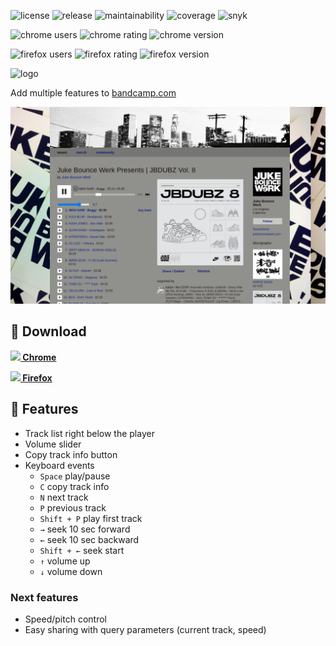 ![license](https://img.shields.io/github/license/bamdadsabbagh/bandcamp-plus--extension)
![release](https://img.shields.io/github/v/release/bamdadsabbagh/bandcamp-plus--extension)
![maintainability](https://img.shields.io/codeclimate/maintainability/bamdadsabbagh/bandcamp-plus--extension)
![coverage](https://img.shields.io/codeclimate/coverage/bamdadsabbagh/bandcamp-plus--extension)
![snyk](https://img.shields.io/snyk/vulnerabilities/github/bamdadsabbagh/bandcamp-plus--extension)

![chrome users](https://img.shields.io/chrome-web-store/users/hggjmjobahhmbmnfndhdgidchhhhjkad)
![chrome rating](https://img.shields.io/chrome-web-store/stars/hggjmjobahhmbmnfndhdgidchhhhjkad)
![chrome version](https://img.shields.io/chrome-web-store/v/hggjmjobahhmbmnfndhdgidchhhhjkad)

![firefox users](https://img.shields.io/amo/users/bandcamp)
![firefox rating](https://img.shields.io/amo/stars/bandcamp?label=rating)
![firefox version](https://img.shields.io/amo/v/bandcamp)

<img alt="logo" width="80px" src="https://raw.githubusercontent.com/bamdadsabbagh/bandcamp-plus--extension/master/assets/icons/bandcamp-plus-icon.svg">

Add multiple features to <a href="https://www.bandcamp.com/">bandcamp.com</a>

![](assets/screenshots/screenshot-01.png)

## 🚀 Download

**[<img height=30 src="https://icons.iconarchive.com/icons/cornmanthe3rd/plex/256/Internet-chrome-icon.png"> Chrome](https://chrome.google.com/webstore/detail/bandcamp%2B/hggjmjobahhmbmnfndhdgidchhhhjkad)**

**[<img height=30 src="https://icons.iconarchive.com/icons/cornmanthe3rd/plex/256/Internet-firefox-icon.png"> Firefox](https://addons.mozilla.org/en-US/firefox/addon/bandcamp)**

## 📖 Features

- Track list right below the player
- Volume slider
- Copy track info button
- Keyboard events
    - `Space` play/pause
    - `C` copy track info
    - `N` next track
    - `P` previous track
    - `Shift + P` play first track
    - `→` seek 10 sec forward
    - `←` seek 10 sec backward
    - `Shift + ←` seek start
    - `↑` volume up
    - `↓` volume down

### Next features

- Speed/pitch control
- Easy sharing with query parameters (current track, speed)
